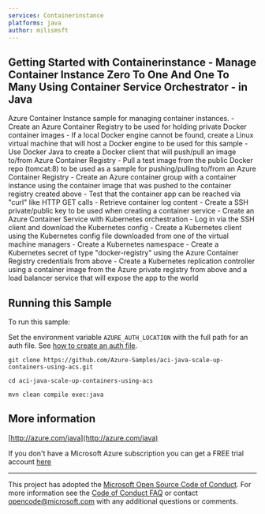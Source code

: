 ```yaml
---
services: Containerinstance
platforms: java
author: milismsft
---
```


## Getting Started with Containerinstance - Manage Container Instance Zero To One And One To Many Using Container Service Orchestrator - in Java ##


  Azure Container Instance sample for managing container instances.
      - Create an Azure Container Registry to be used for holding private Docker container images
      - If a local Docker engine cannot be found, create a Linux virtual machine that will host a Docker engine
          to be used for this sample
      - Use Docker Java to create a Docker client that will push/pull an image to/from Azure Container Registry
      - Pull a test image from the public Docker repo (tomcat:8) to be used as a sample for pushing/pulling
          to/from an Azure Container Registry
     - Create an Azure container group with a container instance using the container image that was pushed to the
          container registry created above
     - Test that the container app can be reached via "curl" like HTTP GET calls
     - Retrieve container log content
      - Create a SSH private/public key to be used when creating a container service
      - Create an Azure Container Service with Kubernetes orchestration
      - Log in via the SSH client and download the Kubernetes config
      - Create a Kubernetes client using the Kubernetes config file downloaded from one of the virtual machine managers
      - Create a Kubernetes namespace
      - Create a Kubernetes secret of type "docker-registry" using the Azure Container Registry credentials from above
      - Create a Kubernetes replication controller using a container image from the Azure private registry from above
          and a load balancer service that will expose the app to the world
 

## Running this Sample ##

To run this sample:

Set the environment variable `AZURE_AUTH_LOCATION` with the full path for an auth file. See [how to create an auth file](https://github.com/Azure/azure-libraries-for-java/blob/master/AUTH.md).

    git clone https://github.com/Azure-Samples/aci-java-scale-up-containers-using-acs.git

    cd aci-java-scale-up-containers-using-acs

    mvn clean compile exec:java

## More information ##

[http://azure.com/java](http://azure.com/java)

If you don't have a Microsoft Azure subscription you can get a FREE trial account [here](http://go.microsoft.com/fwlink/?LinkId=330212)

---

This project has adopted the [Microsoft Open Source Code of Conduct](https://opensource.microsoft.com/codeofconduct/). For more information see the [Code of Conduct FAQ](https://opensource.microsoft.com/codeofconduct/faq/) or contact [opencode@microsoft.com](mailto:opencode@microsoft.com) with any additional questions or comments.